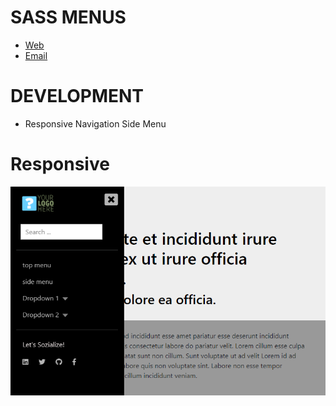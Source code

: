 # SASS MENUS

* [Web](https://www.artegrafico.net "José Luis Rojo")
* [Email](mailto:jose@artegrafico.net "jose@artegrafico.net")

# DEVELOPMENT
* Responsive Navigation Side Menu 

# Responsive
![Responsive](https://raw.githubusercontent.com/jl3377/sass-menus/master/assets/img/responsive.png?token=AWeSaJYnTU1knsmkhY19BI5iIx-WDEgaks5cTgi0wA%3D%3D "responsive menu")
   